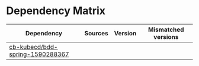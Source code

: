 # Dependency Matrix

Dependency | Sources | Version | Mismatched versions
---------- | ------- | ------- | -------------------
[cb-kubecd/bdd-spring-1590288367](https://github.com/cb-kubecd/bdd-spring-1590288367.git) |  | []() | 
